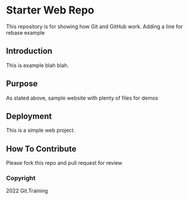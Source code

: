 # Starter Web Repo

This repository is for showing how Git and GitHub work. Adding a line for rebase example

## Introduction

This is example blah blah. 

## Purpose

As stated above, sample website with plenty of files for demos

## Deployment

This is a simple web project. 

## How To Contribute

Please fork this repo and pull request for review

### Copyright

2022 Git.Training
